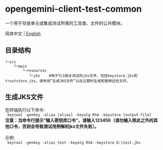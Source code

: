 # opengemini-client-test-common
一个用于存放单元或集成测试所需的工具类、文件的公共模块。

简体中文 | [English](README.md)

## 目录结构
```
└─src
    └─main
        └─resources
           └─jks    #用于TLS相关测试的jks文件，包括keystore.jks和truststore.jks。请参阅“生成JKS文件”以在过期时生成和替换这些文件。
```

## 生成JKS文件
在终端执行以下命令:
<br>
` keytool -genkey -alias [alias] -keyalg RSA -keystore [output-file]`
<br>
**注意：当命令行提示“输入密钥库口令”，请输入123456（请勿输入除此之外的其他口令，否则会导致测试用例解析jks文件失败）。**
<br><br>
示例:
<br>
` keytool -genkey -alias test -keyalg RSA -keystore D:\test.jks`
